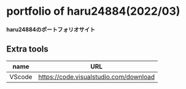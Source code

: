 # portfolio of haru24884(2022/03)
#### haru24884のポートフォリオサイト

## Extra tools
|name|URL|
|-|-|
|VScode|https://code.visualstudio.com/download|
